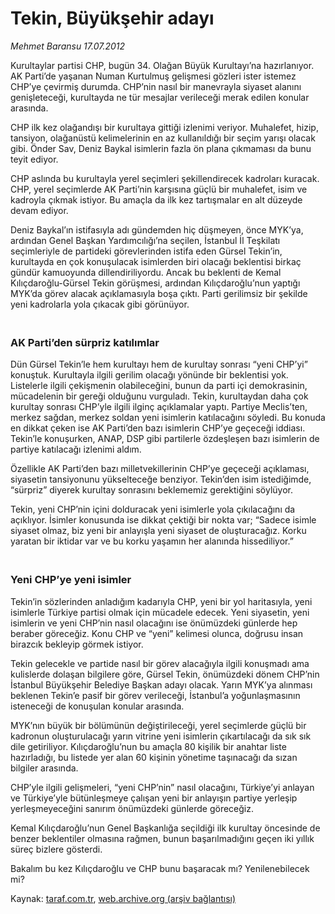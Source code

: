 # Tekin, Büyükşehir adayı

*Mehmet Baransu 17.07.2012*

<div class="yazi"><p>Kurultaylar partisi CHP, bugün 34. Olağan Büyük Kurultayı’na hazırlanıyor. AK Parti’de yaşanan Numan Kurtulmuş gelişmesi gözleri ister istemez CHP’ye çevirmiş durumda. CHP’nin nasıl bir manevrayla siyaset alanını genişleteceği, kurultayda ne tür mesajlar verileceği merak edilen konular arasında.</p>
<p>CHP ilk kez olağandışı bir kurultaya gittiği izlenimi veriyor. Muhalefet, hizip, tansiyon, olağanüstü kelimelerinin en az kullanıldığı bir seçim yarışı olacak gibi. Önder Sav, Deniz Baykal isimlerin fazla ön plana çıkmaması da bunu teyit ediyor.</p>
<p>CHP aslında bu kurultayla yerel seçimleri şekillendirecek kadroları kuracak. CHP, yerel seçimlerde AK Parti’nin karşısına güçlü bir muhalefet, isim ve kadroyla çıkmak istiyor. Bu amaçla da ilk kez tartışmalar en alt düzeyde devam ediyor.</p>
<p>Deniz Baykal’ın istifasıyla adı gündemden hiç düşmeyen, önce MYK’ya, ardından Genel Başkan Yardımcılığı’na seçilen, İstanbul İl Teşkilatı seçimleriyle de partideki görevlerinden istifa eden Gürsel Tekin’in, kurultayda en çok konuşulacak isimlerden biri olacağı beklentisi birkaç gündür kamuoyunda dillendiriliyordu. Ancak bu beklenti de Kemal Kılıçdaroğlu-Gürsel Tekin görüşmesi, ardından Kılıçdaroğlu’nun yaptığı MYK’da görev alacak açıklamasıyla boşa çıktı. Parti gerilimsiz bir şekilde yeni kadrolarla yola çıkacak gibi görünüyor.</p>
<h3><br/>AK Parti’den sürpriz katılımlar</h3>
<p>Dün Gürsel Tekin’le hem kurultayı hem de kurultay sonrası “yeni CHP’yi” konuştuk. Kurultayla ilgili gerilim olacağı yönünde bir beklentisi yok. Listelerle ilgili çekişmenin olabileceğini, bunun da parti içi demokrasinin, mücadelenin bir gereği olduğunu vurguladı. Tekin, kurultaydan daha çok kurultay sonrası CHP’yle ilgili ilginç açıklamalar yaptı. Partiye Meclis’ten, merkez sağdan, merkez soldan yeni isimlerin katılacağını söyledi. Bu konuda en dikkat çeken ise AK Parti’den bazı isimlerin CHP’ye geçeceği iddiası. Tekin’le konuşurken, ANAP, DSP gibi partilerle özdeşleşen bazı isimlerin de partiye katılacağı izlenimi aldım.</p>
<p>Özellikle AK Parti’den bazı milletvekillerinin CHP’ye geçeceği açıklaması, siyasetin tansiyonunu yükselteceğe benziyor. Tekin’den isim istediğimde, “sürpriz” diyerek kurultay sonrasını beklememiz gerektiğini söylüyor.</p>
<p>Tekin, yeni CHP’nin içini dolduracak yeni isimlerle yola çıkılacağını da açıklıyor. İsimler konusunda ise dikkat çektiği bir nokta var; “Sadece isimle siyaset olmaz, biz yeni bir anlayışla yeni siyaset de oluşturacağız. Korku yaratan bir iktidar var ve bu korku yaşamın her alanında hissediliyor.”</p>
<h3><br/>Yeni CHP’ye yeni isimler</h3>
<p>Tekin’in sözlerinden anladığım kadarıyla CHP, yeni bir yol haritasıyla, yeni isimlerle Türkiye partisi olmak için mücadele edecek. Yeni siyasetin, yeni isimlerin ve yeni CHP’nin nasıl olacağını ise önümüzdeki günlerde hep beraber göreceğiz. Konu CHP ve “yeni” kelimesi olunca, doğrusu insan birazcık bekleyip görmek istiyor.</p>
<p>Tekin gelecekle ve partide nasıl bir görev alacağıyla ilgili konuşmadı ama kulislerde dolaşan bilgilere göre, Gürsel Tekin, önümüzdeki dönem CHP’nin İstanbul Büyükşehir Belediye Başkan adayı olacak. Yarın MYK’ya alınması beklenen Tekin’e pasif bir görev verileceği, İstanbul’a yoğunlaşmasının isteneceği de konuşulan konular arasında.</p>
<p>MYK’nın büyük bir bölümünün değiştirileceği, yerel seçimlerde güçlü bir kadronun oluşturulacağı yarın vitrine yeni isimlerin çıkartılacağı da sık sık dile getiriliyor. Kılıçdaroğlu’nun bu amaçla 80 kişilik bir anahtar liste hazırladığı, bu listede yer alan 60 kişinin yönetime taşınacağı da sızan bilgiler arasında.</p>
<p>CHP’yle ilgili gelişmeleri, “yeni CHP’nin” nasıl olacağını, Türkiye’yi anlayan ve Türkiye’yle bütünleşmeye çalışan yeni bir anlayışın partiye yerleşip yerleşmeyeceğini sanırım önümüzdeki günlerde göreceğiz.</p>
<p>Kemal Kılıçdaroğlu’nun Genel Başkanlığa seçildiği ilk kurultay öncesinde de benzer beklentiler olmasına rağmen, bunun başarılmadığını geçen iki yıllık süreç bizlere gösterdi.</p>
<p>Bakalım bu kez Kılıçdaroğlu ve CHP bunu başaracak mı? Yenilenebilecek mi?</p>
</div>

Kaynak: [taraf.com.tr](http://www.taraf.com.tr/mehmet-baransu/makale-tekin-buyuksehir-adayi.htm), [web.archive.org (arşiv bağlantısı)](http://web.archive.org/web/20131107055504/http://www.taraf.com.tr/mehmet-baransu/makale-tekin-buyuksehir-adayi.htm)
